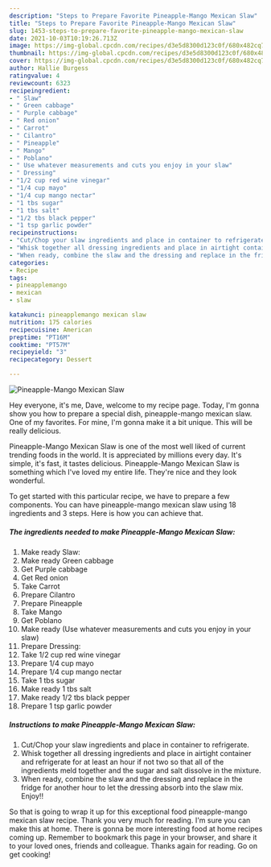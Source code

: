 ```yaml
---
description: "Steps to Prepare Favorite Pineapple-Mango Mexican Slaw"
title: "Steps to Prepare Favorite Pineapple-Mango Mexican Slaw"
slug: 1453-steps-to-prepare-favorite-pineapple-mango-mexican-slaw
date: 2021-10-03T10:19:26.713Z
image: https://img-global.cpcdn.com/recipes/d3e5d8300d123c0f/680x482cq70/pineapple-mango-mexican-slaw-recipe-main-photo.jpg
thumbnail: https://img-global.cpcdn.com/recipes/d3e5d8300d123c0f/680x482cq70/pineapple-mango-mexican-slaw-recipe-main-photo.jpg
cover: https://img-global.cpcdn.com/recipes/d3e5d8300d123c0f/680x482cq70/pineapple-mango-mexican-slaw-recipe-main-photo.jpg
author: Hallie Burgess
ratingvalue: 4
reviewcount: 6323
recipeingredient:
- " Slaw"
- " Green cabbage"
- " Purple cabbage"
- " Red onion"
- " Carrot"
- " Cilantro"
- " Pineapple"
- " Mango"
- " Poblano"
- " Use whatever measurements and cuts you enjoy in your slaw"
- " Dressing"
- "1/2 cup red wine vinegar"
- "1/4 cup mayo"
- "1/4 cup mango nectar"
- "1 tbs sugar"
- "1 tbs salt"
- "1/2 tbs black pepper"
- "1 tsp garlic powder"
recipeinstructions:
- "Cut/Chop your slaw ingredients and place in container to refrigerate."
- "Whisk together all dressing ingredients and place in airtight container and refrigerate for at least an hour if not two so that all of the ingredients meld together and the sugar and salt dissolve in the mixture."
- "When ready, combine the slaw and the dressing and replace in the fridge for another hour to let the dressing absorb into the slaw mix. Enjoy!!"
categories:
- Recipe
tags:
- pineapplemango
- mexican
- slaw

katakunci: pineapplemango mexican slaw 
nutrition: 175 calories
recipecuisine: American
preptime: "PT16M"
cooktime: "PT57M"
recipeyield: "3"
recipecategory: Dessert

---
```



![Pineapple-Mango Mexican Slaw](https://img-global.cpcdn.com/recipes/d3e5d8300d123c0f/680x482cq70/pineapple-mango-mexican-slaw-recipe-main-photo.jpg)

Hey everyone, it's me, Dave, welcome to my recipe page. Today, I'm gonna show you how to prepare a special dish, pineapple-mango mexican slaw. One of my favorites. For mine, I'm gonna make it a bit unique. This will be really delicious.



Pineapple-Mango Mexican Slaw is one of the most well liked of current trending foods in the world. It is appreciated by millions every day. It's simple, it's fast, it tastes delicious. Pineapple-Mango Mexican Slaw is something which I've loved my entire life. They're nice and they look wonderful.


To get started with this particular recipe, we have to prepare a few components. You can have pineapple-mango mexican slaw using 18 ingredients and 3 steps. Here is how you can achieve that.

<!--inarticleads1-->

##### The ingredients needed to make Pineapple-Mango Mexican Slaw:

1. Make ready  Slaw:
1. Make ready  Green cabbage
1. Get  Purple cabbage
1. Get  Red onion
1. Take  Carrot
1. Prepare  Cilantro
1. Prepare  Pineapple
1. Take  Mango
1. Get  Poblano
1. Make ready  (Use whatever measurements and cuts you enjoy in your slaw)
1. Prepare  Dressing:
1. Take 1/2 cup red wine vinegar
1. Prepare 1/4 cup mayo
1. Prepare 1/4 cup mango nectar
1. Take 1 tbs sugar
1. Make ready 1 tbs salt
1. Make ready 1/2 tbs black pepper
1. Prepare 1 tsp garlic powder




<!--inarticleads2-->

##### Instructions to make Pineapple-Mango Mexican Slaw:

1. Cut/Chop your slaw ingredients and place in container to refrigerate.
1. Whisk together all dressing ingredients and place in airtight container and refrigerate for at least an hour if not two so that all of the ingredients meld together and the sugar and salt dissolve in the mixture.
1. When ready, combine the slaw and the dressing and replace in the fridge for another hour to let the dressing absorb into the slaw mix. Enjoy!!




So that is going to wrap it up for this exceptional food pineapple-mango mexican slaw recipe. Thank you very much for reading. I'm sure you can make this at home. There is gonna be more interesting food at home recipes coming up. Remember to bookmark this page in your browser, and share it to your loved ones, friends and colleague. Thanks again for reading. Go on get cooking!
